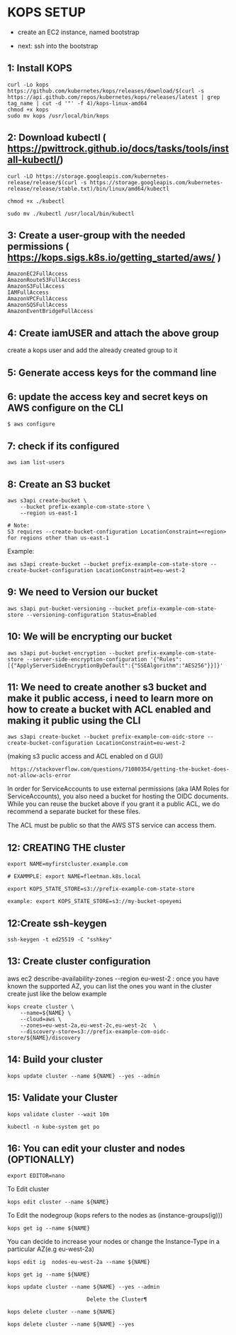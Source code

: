 # KOPS SETUP

- create an EC2 instance, named bootstrap

- next: ssh into the bootstrap

1: Install KOPS
------------------------
```
curl -Lo kops https://github.com/kubernetes/kops/releases/download/$(curl -s https://api.github.com/repos/kubernetes/kops/releases/latest | grep tag_name | cut -d '"' -f 4)/kops-linux-amd64
chmod +x kops
sudo mv kops /usr/local/bin/kops
```

2: Download kubectl ( https://pwittrock.github.io/docs/tasks/tools/install-kubectl/)
-------------------------

```
curl -LO https://storage.googleapis.com/kubernetes-release/release/$(curl -s https://storage.googleapis.com/kubernetes-release/release/stable.txt)/bin/linux/amd64/kubectl

chmod +x ./kubectl

sudo mv ./kubectl /usr/local/bin/kubectl
```

3: Create a user-group with the needed permissions ( https://kops.sigs.k8s.io/getting_started/aws/ )
-----------------------------------------------

```
AmazonEC2FullAccess
AmazonRoute53FullAccess
AmazonS3FullAccess
IAMFullAccess
AmazonVPCFullAccess
AmazonSQSFullAccess
AmazonEventBridgeFullAccess
```

4: Create iamUSER and attach the above group 
---------------------
create a kops user and add the already created group to it

5: Generate access keys for the command line
----------------------------

6: update the access key and secret keys on AWS configure on the CLI
---------------------------

```
$ aws configure
```

7: check if its configured
-----------------------------
```
aws iam list-users
```

8: Create an S3 bucket
----------------------

```
aws s3api create-bucket \
    --bucket prefix-example-com-state-store \
    --region us-east-1
```

```
# Note: 
S3 requires --create-bucket-configuration LocationConstraint=<region> for regions other than us-east-1
```

Example:

```
aws s3api create-bucket --bucket prefix-example-com-state-store --create-bucket-configuration LocationConstraint=eu-west-2
```

9: We need to Version our bucket
---------------------------------

```
aws s3api put-bucket-versioning --bucket prefix-example-com-state-store --versioning-configuration Status=Enabled
```

10: We will be encrypting our bucket
-----------------------------------

```
aws s3api put-bucket-encryption --bucket prefix-example-com-state-store --server-side-encryption-configuration '{"Rules":[{"ApplyServerSideEncryptionByDefault":{"SSEAlgorithm":"AES256"}}]}'
```

11: We need to create another s3 bucket and make it public access,
 i need to learn more on how to create a bucket with ACL enabled and making it public using the CLI
---------------------------

```
aws s3api create-bucket --bucket prefix-example-com-oidc-store --create-bucket-configuration LocationConstraint=eu-west-2
```

(making s3 puclic access and ACL enabled on d GUI)
```
 https://stackoverflow.com/questions/71080354/getting-the-bucket-does-not-allow-acls-error
```

In order for ServiceAccounts to use external permissions (aka IAM Roles for ServiceAccounts), you also need a bucket for hosting the OIDC documents.
While you can reuse the bucket above if you grant it a public ACL, we do recommend a separate bucket for these files.

The ACL must be public so that the AWS STS service can access them.



12: CREATING THE cluster
------------------------------
```
export NAME=myfirstcluster.example.com 

# EXAMMPLE: export NAME=fleetman.k8s.local
```

```
export KOPS_STATE_STORE=s3://prefix-example-com-state-store

example: export KOPS_STATE_STORE=s3://my-bucket-opeyemi

```
12:Create ssh-keygen
--------------
```
ssh-keygen -t ed25519 -C "sshkey"
```

13: Create cluster configuration
---------------------------------
aws ec2 describe-availability-zones --region eu-west-2 : once you have known the supported AZ, you can list
the ones you want in the cluster create just like the below example

```
kops create cluster \
    --name=${NAME} \
    --cloud=aws \
    --zones=eu-west-2a,eu-west-2c,eu-west-2c  \
    --discovery-store=s3://prefix-example-com-oidc-store/${NAME}/discovery
```

14: Build your cluster
-----------------------

```
kops update cluster --name ${NAME} --yes --admin
```

15: Validate your Cluster
-----------------------
```
kops validate cluster --wait 10m

kubectl -n kube-system get po
```

16: You can edit your cluster and nodes (OPTIONALLY)
--------------------------

```
export EDITOR=nano
```
To Edit cluster
```
kops edit cluster --name ${NAME}
```

To Edit the nodegroup (kops refers to the nodes as (instance-groups(ig)))
```
kops get ig --name ${NAME}
```

You can decide to increase your nodes or change the Instance-Type in a particular AZ(e.g eu-west-2a)

```
kops edit ig  nodes-eu-west-2a --name ${NAME}

kops get ig --name ${NAME}

kops update cluster --name ${NAME} --yes --admin

```


                             Delete the Cluster¶

```
kops delete cluster --name ${NAME}

kops delete cluster --name ${NAME} --yes
```